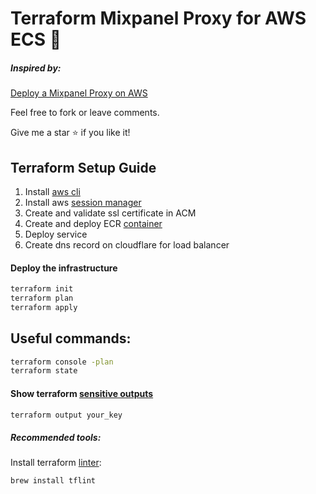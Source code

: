 # Terraform Mixpanel Proxy for AWS ECS 🔀

##### Inspired by:
[Deploy a Mixpanel Proxy on AWS](https://aws.plainenglish.io/how-to-deploy-a-mixpanel-proxy-on-aws-611649d80453)

Feel free to fork or leave comments.

Give me a star ⭐️ if you like it!

## Terraform Setup Guide

1. Install [aws cli](https://docs.aws.amazon.com/cli/latest/userguide/getting-started-install.html)
2. Install aws [session manager](https://docs.aws.amazon.com/systems-manager/latest/userguide/session-manager-working-with-install-plugin.html)
3. Create and validate ssl certificate in ACM
4. Create and deploy ECR [container](./docker/README.md)
5. Deploy service
6. Create dns record on cloudflare for load balancer

#### Deploy the infrastructure
```bash
terraform init
terraform plan
terraform apply
```
## Useful commands:
```bash
terraform console -plan
terraform state
```

#### Show terraform [sensitive outputs](https://developer.hashicorp.com/terraform/tutorials/configuration-language/outputs#redact-sensitive-outputs)
```bash
terraform output your_key
```

##### Recommended tools:

Install terraform [linter](https://github.com/terraform-linters/tflint):
```bash
brew install tflint
```
